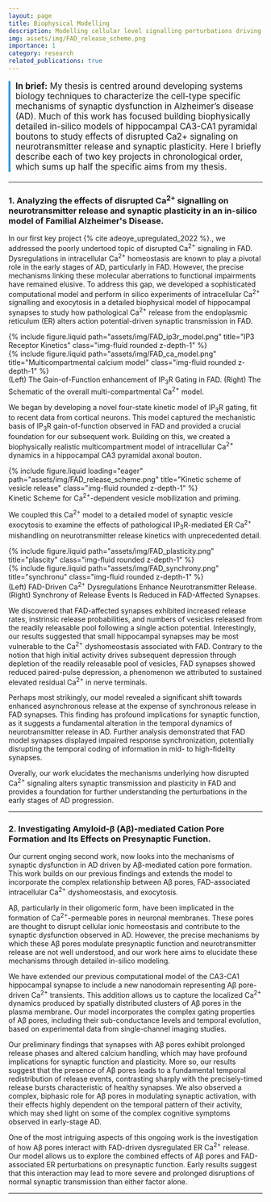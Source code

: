 ```yaml
---
layout: page
title: Biophysical Modelling
description: Modelling cellular level signalling perturbations driving synaptic dysfunction in Alzheimer's Disease
img: assets/img/FAD_release_scheme.png
importance: 1
category: research
related_publications: true
---
```


<div style="border-left: 4px solid #3498db; padding-left: 10px; margin-bottom: 20px; font-size: 1.2em;">

<strong>In brief:</strong> My thesis is centred around developing systems biology techniques to characterize the cell-type specific mechanisms of synaptic dysfunction in Alzheimer’s disease (AD). Much of this work has focused building biophysically detailed in-silico models of hippocampal CA3-CA1 pyramidal boutons to study effects of disrupted Ca2+ signaling on neurotransmitter release and synaptic plasticity. Here I briefly describe each of two key projects in chronological order, which sums up half the specific aims from my thesis.

</div>

***

### **1. Analyzing the effects of disrupted Ca<sup>2+</sup> signalling on neurotransmitter release and synaptic plasticity in an in-silico model of Familial Alzheimer's Disease.** 

In our first key project {% cite adeoye_upregulated_2022 %}., we addressed the poorly undertood topic of disrupted Ca<sup>2+</sup> signaling in FAD. Dysregulations in intracellular Ca<sup>2+</sup> homeostasis are known to play a pivotal role in the early stages of AD, particularly in FAD. However, the precise mechanisms linking these molecular aberrations to functional impairments have remained elusive. To address this gap, we developed a sophisticated computational model and perform in silico experiments of intracellular Ca<sup>2+</sup> signalling and exocytosis in a detailed biophysical model of hippocampal synapses to study how pathological Ca<sup>2+</sup> release from the endoplasmic reticulum (ER) alters action potential-driven synaptic transmission in FAD.

<div class="row justify-content-sm-center">
    <div class="col-sm-6 mt-3 mt-md-0">
        {% include figure.liquid path="assets/img/FAD_ip3r_model.png" title="IP3 Receptor Kinetics" class="img-fluid rounded z-depth-1" %}
    </div>
    <div class="col-sm-6 mt-3 mt-md-0">
        {% include figure.liquid path="assets/img/FAD_ca_model.png" title="Multicompartmental calcium model" class="img-fluid rounded z-depth-1" %}
    </div>
</div>
<div class="caption">
    (Left) The Gain-of-Function enhancement of IP<sub>3</sub>R Gating in FAD. (Right) The Schematic of the overall multi-compartmental Ca<sup>2+</sup> model.
</div>

We began by developing a novel four-state kinetic model of IP<sub>3</sub>R gating, fit to recent data from cortical neurons. This model captured the mechanistic basis of IP<sub>3</sub>R gain-of-function observed in FAD and provided a crucial foundation for our subsequent work. Building on this, we created a biophysically realistic multicompartment model of intracellular Ca<sup>2+</sup> dynamics in a hippocampal CA3 pyramidal axonal bouton. 

<div class="row">
    <div class="col-sm mt-3 mt-md-0">
        {% include figure.liquid loading="eager" path="assets/img/FAD_release_scheme.png" title="Kinetic scheme of vesicle release" class="img-fluid rounded z-depth-1" %}
    </div>
</div>
<div class="caption">
    Kinetic Scheme for Ca<sup>2+</sup>-dependent vesicle mobilization and priming.
</div>

We coupled this Ca<sup>2+</sup> model to a detailed model of synaptic vesicle exocytosis to examine the effects of pathological IP<sub>3</sub>R-mediated ER Ca<sup>2+</sup> mishandling on neurotransmitter release kinetics with unprecedented detail.

<div class="row justify-content-sm-center">
    <div class="col-sm-6 mt-3 mt-md-0">
        {% include figure.liquid path="assets/img/FAD_plasticity.png" title="plascity" class="img-fluid rounded z-depth-1" %}
    </div>
    <div class="col-sm-6 mt-3 mt-md-0">
        {% include figure.liquid path="assets/img/FAD_synchrony.png" title="synchronu" class="img-fluid rounded z-depth-1" %}
    </div>
</div>
<div class="caption">
    (Left) FAD-Driven Ca<sup>2+</sup> Dysregulations Enhance Neurotransmitter Release. (Right) Synchrony of Release Events Is Reduced in FAD-Affected Synapses.
</div>

We discovered that FAD-affected synapses exhibited increased release rates, instrinsic release probabilities, and numbers of vesicles released from the readily releasable pool following a single action potential. Interestingly, our results suggested that small hippocampal synapses may be most vulnerable to the Ca<sup>2+</sup> dyshomeostasis associated with FAD. Contrary to the notion that high initial activity drives subsequent depression through depletion of the readily releasable pool of vesicles, FAD synapses showed reduced paired-pulse depression, a phenomenon we attributed to sustained elevated residual Ca<sup>2+</sup> in nerve terminals.

Perhaps most strikingly, our model revealed a significant shift towards enhanced asynchronous release at the expense of synchronous release in FAD synapses. This finding has profound implications for synaptic function, as it suggests a fundamental alteration in the temporal dynamics of neurotransmitter release in AD. Further analysis demonstrated that FAD model synapses displayed impaired response synchronization, potentially disrupting the temporal coding of information in mid- to high-fidelity synapses.

Overally, our work elucidates the mechanisms underlying how disrupted Ca<sup>2+</sup> signaling alters synaptic transmission and plasticity in FAD and provides a foundation for  further understanding the perturbations in the early stages of AD progression.

***

### **2. Investigating Amyloid-β (Aβ)-mediated Cation Pore Formation and Its Effects on Presynaptic Function.**

Our current onging second work, now looks into the mechanisms of synaptic dysfunction in AD driven by Aβ-mediated cation pore formation. This work builds on our previous findings and extends the model to incorporate the complex relationship between Aβ pores, FAD-associated intracellular Ca<sup>2+</sup> dyshomeostasis, and exocytosis.

Aβ, particularly in their oligomeric form, have been implicated in the formation of Ca<sup>2+</sup>-permeable pores in neuronal membranes. These pores are thought to disrupt cellular ionic homeostasis and contribute to the synaptic dysfunction observed in AD. However, the precise mechanisms by which these Aβ pores modulate presynaptic function and neurotransmitter release are not well understood, and our work here aims to elucidate these mechanisms through detailed in-silico modeling.

We have extended our previous computational model of the CA3-CA1 hippocampal synapse to include a new nanodomain representing Aβ pore-driven Ca<sup>2+</sup> transients. This addition allows us to capture the localized Ca<sup>2+</sup> dynamics produced by spatially distributed clusters of Aβ pores in the plasma membrane. Our model incorporates the complex gating properties of Aβ pores, including their sub-conductance levels and temporal evolution, based on experimental data from single-channel imaging studies.

Our preliminary findings that synapses with Aβ pores exhibit prolonged release phases and altered calcium handling, which may have profound implications for synaptic function and plasticity. More so, our results suggest that the presence of Aβ pores leads to a fundamental temporal redistribution of release events, contrasting sharply with the precisely-timed release bursts characteristic of healthy synapses. We also observed a complex, biphasic role for Aβ pores in modulating synaptic activation, with their effects highly dependent on the temporal pattern of their activity, which may shed light on some of the complex cognitive symptoms observed in early-stage AD.

One of the most intriguing aspects of this ongoing work is the investigation of how Aβ pores interact with FAD-driven dysregulated ER Ca<sup>2+</sup> release. Our model allows us to explore the combined effects of Aβ pores and FAD-associated ER perturbations on presynaptic function. Early results suggest that this interaction may lead to more severe and prolonged disruptions of normal synaptic transmission than either factor alone.
***
